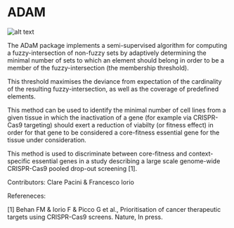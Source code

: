 # ADAM

![alt text](https://github.com/francescojm/ADAM/blob/master/html/ADaM_logo.jpg)

The ADaM package implements a semi-supervised algorithm for computing a fuzzy-intersection of non-fuzzy sets by adaptively 
determining the minimal number of sets to which an element should belong in order to be a member of the fuzzy-intersection (the membership threshold).

This threshold maximises the deviance from expectation of the cardinality of the resulting fuzzy-intersection, as well as the  coverage of predefined elements.

This method can be used to identify the minimal number of cell lines from a given tissue in which the inactivation of a gene (for example via CRISPR-Cas9 targeting) should exert a reduction of viabilty (or fitness effect) in order for that gene to be considered a core-fitness essential gene for the tissue under consideration.

This method is used to discriminate between core-fitness and context-specific essential genes in a study describing a large scale genome-wide CRISPR-Cas9 pooled drop-out screening [1].

Contributors: Clare Pacini & Francesco Iorio


Refereneces:

[1]  Behan FM & Iorio F & Picco G et al., Prioritisation of cancer therapeutic targets using CRISPR-Cas9 screens. Nature, In press.
